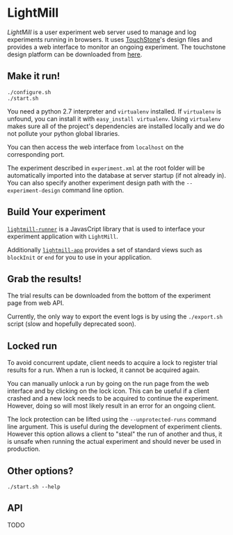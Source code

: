 # LightMill

*LightMill* is a user experiment web server used to manage and log experiments running in browsers.
It uses [TouchStone](https://www.lri.fr/~appert/website/touchstone/touchstone.html)'s design files
and provides a web interface to monitor an ongoing experiment. The touchstone design platform
can be downloaded from [here](https://github.com/jdfekete/touchstone-platforms/tree/master/design-platform).

## Make it run!


```shell
./configure.sh
./start.sh
```

You need a python 2.7 interpreter and `virtualenv` installed. If
`virtualenv` is unfound, you can install it with
`easy_install virtualenv`. Using `virtualenv` makes sure
all of the project's dependencies are installed locally and
we do not pollute your python global libraries.

You can then access the web interface from `localhost` on the
corresponding port.

The experiment described in `experiment.xml` at the root folder will be
automatically imported into the database at server startup (if not
already in). You can also specify another experiment design path with
the `--experiment-design` command line option.

## Build Your experiment

[`lightmill-runner`](https://github.com/QuentinRoy/lightmill-js/tree/master/packages/lightmill-runner) is a JavasCript library that is used to interface your experiment application with `LightMill`.

Additionally [`lightmill-app`](https://github.com/QuentinRoy/lightmill-js/tree/master/packages/lightmill-app) provides a set of standard views such as `blockInit` or `end` for you to use in your application. 

## Grab the results!

The trial results can be downloaded from the bottom of the experiment page from web API.

Currently, the only way to export the event logs is by using the
`./export.sh` script (slow and hopefully deprecated soon).


## Locked run

To avoid concurrent update, client needs to acquire a lock to register
trial results for a run.
When a run is locked, it cannot be acquired again.

You can manually unlock a run by going on the run page from the web
interface and by clicking on the lock icon. This can be useful if a
client crashed and a new lock needs to be acquired to continue the
experiment. However, doing so will most likely result in an error for an
ongoing client.

The lock protection can be lifted using the `--unprotected-runs` command line argument.
This is useful during the development of experiment clients.
However this option allows a client to "steal" the run of another and thus, it is unsafe when
running the actual experiment and should never be used in production.

## Other options?

```shell
./start.sh --help
```
## API

TODO
